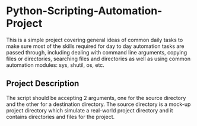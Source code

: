 # Python-Scripting-Automation-Project

This is a simple project covering general ideas of common daily tasks to make sure most of the skills required for day to day automation tasks are passed through, including dealing with command line arguments, copying files or directories, searching files and directories as well as using common automation modules: sys, shutil, os, etc.

## Project Description
The script should be accepting 2 arguments, one for the source directory and the other for a destination directory.
The source directory is a mock-up project directory which simulate a real-world project directory and it contains directories and files for the project. 
